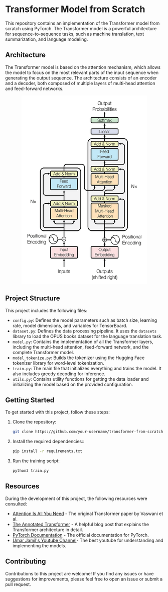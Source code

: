 # Transformer Model from Scratch

This repository contains an implementation of the Transformer model from scratch using PyTorch. The Transformer model is a powerful architecture for sequence-to-sequence tasks, such as machine translation, text summarization, and language modeling.

## Architecture

The Transformer model is based on the attention mechanism, which allows the model to focus on the most relevant parts of the input sequence when generating the output sequence. The architecture consists of an encoder and a decoder, both composed of multiple layers of multi-head attention and feed-forward networks.

<!-- ![Transformer Architecture](transformer_architecture.webp) -->
<p align="center">
  <img src="transformer_architecture.webp" width="400" height="600">
</p>

## Project Structure

This project includes the following files:

- `config.py`: Defines the model parameters such as batch size, learning rate, model dimensions, and variables for TensorBoard.
- `dataset.py`: Defines the data processing pipeline. It uses the `datasets` library to load the OPUS books dataset for the language translation task.
- `model.py`: Contains the implementation of all the Transformer layers, including the multi-head attention, feed-forward network, and the complete Transformer model.
- `model_tokenize.py`: Builds the tokenizer using the Hugging Face tokenizer library for word-level tokenization.
- `train.py`: The main file that initializes everything and trains the model. It also includes greedy decoding for inference.
- `utils.py`: Contains utility functions for getting the data loader and initializing the model based on the provided configuration.

## Getting Started

To get started with this project, follow these steps:

1. Clone the repository:

    ```bash
    git clone https://github.com/your-username/transformer-from-scratch.git
    ```
2. Install the required dependencies::

    ```bash
    pip install -r requirements.txt
    ```
3. Run the training script:

    ```bash
    python3 train.py
    ```

## Resources

During the development of this project, the following resources were consulted:

- [Attention Is All You Need](https://arxiv.org/abs/1706.03762) - The original Transformer paper by Vaswani et al.
- [The Annotated Transformer](http://nlp.seas.harvard.edu/2018/04/03/attention.html) - A helpful blog post that explains the Transformer architecture in detail.
- [PyTorch Documentation](https://pytorch.org/docs/stable/index.html) - The official documentation for PyTorch.
- [Umar Jamil's Youtube Channel](https://www.youtube.com/@umarjamilai/videos)- The best youtube for understanding and implementing the models. 

## Contributing

Contributions to this project are welcome! If you find any issues or have suggestions for improvements, please feel free to open an issue or submit a pull request.

